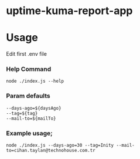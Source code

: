 # uptime-kuma-report-app

# Usage

Edit first .env file

### Help Command

```
node ./index.js --help
```

### Param defaults

```
--days-ago=${daysAgo}
--tag=${tag}
--mail-to=${mailTo}
```

### Example usage;

```
node ./index.js --days-ago=30 --tag=Inity --mail-to=cihan.taylan@technohouse.com.tr
```
